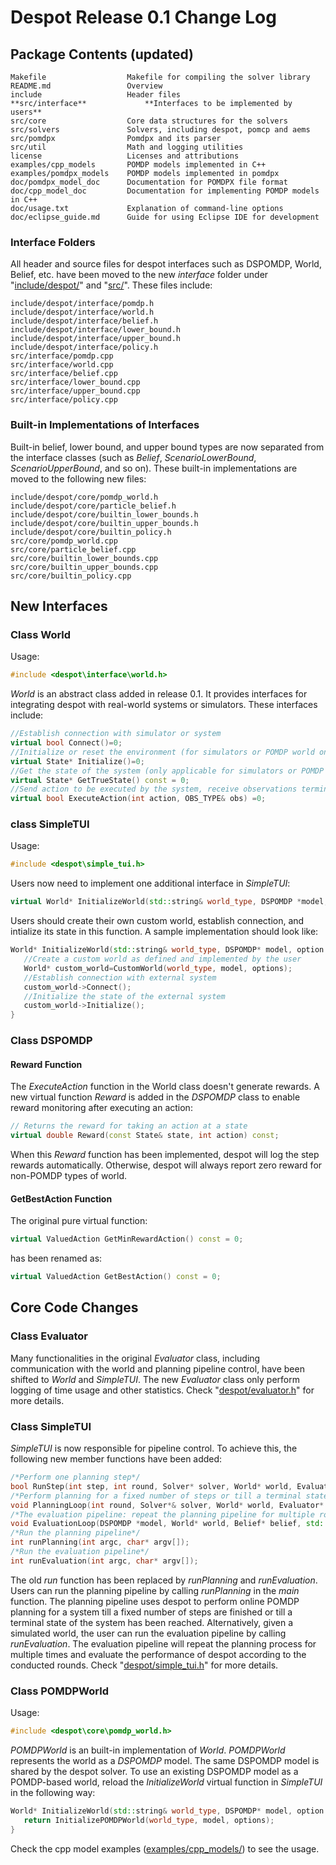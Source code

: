 # Despot Release 0.1 Change Log

## Package Contents (updated)

```
Makefile                  Makefile for compiling the solver library
README.md                 Overview
include                   Header files
**src/interface**             **Interfaces to be implemented by users**
src/core                  Core data structures for the solvers
src/solvers               Solvers, including despot, pomcp and aems
src/pomdpx                Pomdpx and its parser
src/util                  Math and logging utilities
license                   Licenses and attributions
examples/cpp_models       POMDP models implemented in C++
examples/pomdpx_models    POMDP models implemented in pomdpx
doc/pomdpx_model_doc      Documentation for POMDPX file format
doc/cpp_model_doc         Documentation for implementing POMDP models in C++
doc/usage.txt             Explanation of command-line options
doc/eclipse_guide.md      Guide for using Eclipse IDE for development
```

### Interface Folders
All header and source files for despot interfaces such as DSPOMDP, World, Belief, etc. have been moved to the new *interface* folder under "[include/despot/](../include/despot)" and "[src/](../src)". These files include:
```
include/despot/interface/pomdp.h
include/despot/interface/world.h
include/despot/interface/belief.h
include/despot/interface/lower_bound.h
include/despot/interface/upper_bound.h
include/despot/interface/policy.h
src/interface/pomdp.cpp
src/interface/world.cpp
src/interface/belief.cpp
src/interface/lower_bound.cpp
src/interface/upper_bound.cpp
src/interface/policy.cpp
```

### Built-in Implementations of Interfaces
Built-in belief, lower bound, and upper bound types are now separated from the interface classes (such as *Belief*, *ScenarioLowerBound*, *ScenarioUpperBound*, and so on). These built-in implementations are moved to the following new files:
```
include/despot/core/pomdp_world.h
include/despot/core/particle_belief.h
include/despot/core/builtin_lower_bounds.h
include/despot/core/builtin_upper_bounds.h
include/despot/core/builtin_policy.h
src/core/pomdp_world.cpp
src/core/particle_belief.cpp
src/core/builtin_lower_bounds.cpp
src/core/builtin_upper_bounds.cpp
src/core/builtin_policy.cpp
``` 

## New Interfaces

### Class World
Usage:
``` c++
#include <despot\interface\world.h>
```
*World* is an abstract class added in release 0.1. It provides interfaces for integrating despot with real-world systems or simulators. These interfaces include:
``` c++
//Establish connection with simulator or system
virtual bool Connect()=0;
//Initialize or reset the environment (for simulators or POMDP world only), return the start state of the system if applicable
virtual State* Initialize()=0;
//Get the state of the system (only applicable for simulators or POMDP world)
virtual State* GetTrueState() const = 0;
//Send action to be executed by the system, receive observations terminal signals from the system
virtual bool ExecuteAction(int action, OBS_TYPE& obs) =0;
```

### class SimpleTUI
Usage:
``` c++
#include <despot\simple_tui.h>
```
Users now need to implement one additional interface in *SimpleTUI*:
``` c++
virtual World* InitializeWorld(std::string& world_type, DSPOMDP *model, option::Option* options);
```
Users should create their own custom world, establish connection, and intialize its state in this function. A sample implementation should look like:
``` c++
World* InitializeWorld(std::string& world_type, DSPOMDP* model, option::Option* options){
   //Create a custom world as defined and implemented by the user
   World* custom_world=CustomWorld(world_type, model, options);
   //Establish connection with external system
   custom_world->Connect();
   //Initialize the state of the external system
   custom_world->Initialize();
}
```

### Class DSPOMDP

#### Reward Function
The _ExecuteAction_ function in the World class doesn't generate rewards. A new virtual function *Reward* is added in the _DSPOMDP_ class to enable reward monitoring after executing an action:
``` c++
// Returns the reward for taking an action at a state
virtual double Reward(const State& state, int action) const;
```
When this _Reward_ function has been implemented, despot will log the step rewards automatically. Otherwise, despot will always report zero reward for non-POMDP types of world.

#### GetBestAction Function
The original pure virtual function:
``` c++
virtual ValuedAction GetMinRewardAction() const = 0;
```
has been renamed as:
``` c++
virtual ValuedAction GetBestAction() const = 0;
```

## Core Code Changes

### Class Evaluator
Many functionalities in the original *Evaluator* class, including communication with the world and planning pipeline control, have been shifted to *World* and *SimpleTUI*. The new *Evaluator* class only perform logging of time usage and other statistics. Check "[despot/evaluator.h](../include/despot/evaluator.h)" for more details.

### Class SimpleTUI
*SimpleTUI* is now responsible for pipeline control. To achieve this, the following new member functions have been added:

``` c++
/*Perform one planning step*/
bool RunStep(int step, int round, Solver* solver, World* world, Evaluator* evaluator);
/*Perform planning for a fixed number of steps or till a terminal state is reached*/
void PlanningLoop(int round, Solver*& solver, World* world, Evaluator* evaluator);
/*The evaluation pipeline: repeat the planning pipeline for multiple rounds*/
void EvaluationLoop(DSPOMDP *model, World* world, Belief* belief, std::string belief_type, Solver *&solver, Evaluator *evaluator, option::Option *options, clock_t main_clock_start, int num_runs, int start_run);
/*Run the planning pipeline*/
int runPlanning(int argc, char* argv[]);
/*Run the evaluation pipeline*/
int runEvaluation(int argc, char* argv[]);
```
The old *run* function has been replaced by *runPlanning* and *runEvaluation*. Users can run the planning pipeline by calling *runPlanning* in the *main* function. The planning pipeline uses despot to perform online POMDP planning for a system till a fixed number of steps are finished or till a terminal state of the system has been reached. Alternatively, given a simulated world, the user can run the evaluation pipeline by calling *runEvaluation*. The evaluation pipeline will repeat the planning process for multiple times and evaluate the performance of despot according to the conducted rounds. Check "[despot/simple_tui.h](../include/despot/simple_tui.h)" for more details.

### Class POMDPWorld
Usage:
``` c++
#include <despot\core\pomdp_world.h>
```
*POMDPWorld* is an built-in implementation of *World*. *POMDPWorld* represents the world as a *DSPOMDP* model. The same DSPOMDP model is shared by the despot solver. To use an existing DSPOMDP model as a POMDP-based world, reload the _InitializeWorld_ virtual function in *SimpleTUI* in the following way:
``` c++
World* InitializeWorld(std::string& world_type, DSPOMDP* model, option::Option* options){
   return InitializePOMDPWorld(world_type, model, options);
}
```
Check the cpp model examples ([examples/cpp_models/](../examples/cpp_models)) to see the usage. 



